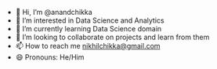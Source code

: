 - 👋 Hi, I’m @anandchikka
- 👀 I’m interested in Data Science and Analytics
- 🌱 I’m currently learning Data Science domain
- 💞️ I’m looking to collaborate on projects and learn from them
- 📫 How to reach me nikhilchikka@gmail.com
- 😄 Pronouns: He/Him

<!---
anandchikka/anandchikka is a ✨ special ✨ repository because its `README.md` (this file) appears on your GitHub profile.
You can click the Preview link to take a look at your changes.
--->
